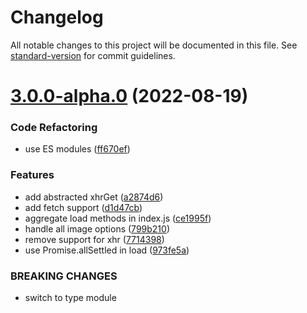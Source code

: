 # Changelog

All notable changes to this project will be documented in this file. See [standard-version](https://github.com/conventional-changelog/standard-version) for commit guidelines.

# [3.0.0-alpha.0](https://github.com/pex-gl/pex-io/compare/v2.1.0...v3.0.0-alpha.0) (2022-08-19)


### Code Refactoring

* use ES modules ([ff670ef](https://github.com/pex-gl/pex-io/commit/ff670efcdbcfde3bb97a809fa38cc8747ca31196))


### Features

* add abstracted xhrGet ([a2874d6](https://github.com/pex-gl/pex-io/commit/a2874d6406731ccee8372449b5cc00bc4662e40a))
* add fetch support ([d1d47cb](https://github.com/pex-gl/pex-io/commit/d1d47cb11b45fb1d52f200cf5651806c7351b66f))
* aggregate load methods in index.js ([ce1995f](https://github.com/pex-gl/pex-io/commit/ce1995fee74ff367a092828b08e973d9325a4deb))
* handle all image options ([799b210](https://github.com/pex-gl/pex-io/commit/799b210a208265793f532558e558aca128143eba))
* remove support for xhr ([7714398](https://github.com/pex-gl/pex-io/commit/7714398bbfb8c8e9698f2aa84e505ff376b0fe3a))
* use Promise.allSettled in load ([973fe5a](https://github.com/pex-gl/pex-io/commit/973fe5a3d39862116ba6f2cb147fe4a89530265c))


### BREAKING CHANGES

* switch to type module

